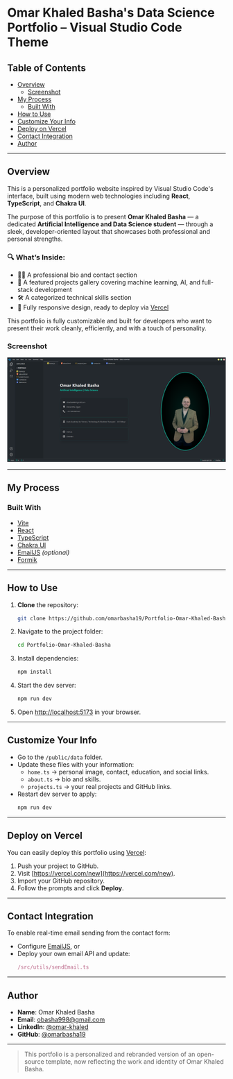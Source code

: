 
# Omar Khaled Basha's Data Science Portfolio – Visual Studio Code Theme

## Table of Contents

- [Overview](#overview)
  - [Screenshot](#screenshot)
- [My Process](#my-process)
  - [Built With](#built-with)
- [How to Use](#how-to-use)
- [Customize Your Info](#customize-your-info)
- [Deploy on Vercel](#deploy-on-vercel)
- [Contact Integration](#contact-integration)
- [Author](#author)

---

## Overview

This is a personalized portfolio website inspired by Visual Studio Code's interface, built using modern web technologies including **React**, **TypeScript**, and **Chakra UI**.

The purpose of this portfolio is to present **Omar Khaled Basha** — a dedicated **Artificial Intelligence and Data Science student** — through a sleek, developer-oriented layout that showcases both professional and personal strengths.

### 🔍 What’s Inside:

- 🧑‍💼 A professional bio and contact section  
- 📂 A featured projects gallery covering machine learning, AI, and full-stack development  
- 🛠️ A categorized technical skills section  
- 📱 Fully responsive design, ready to deploy via [Vercel](https://vercel.com)

This portfolio is fully customizable and built for developers who want to present their work cleanly, efficiently, and with a touch of personality.

### Screenshot

![Portfolio Screenshot](public/assets/screenshot-portfolio.png)


---

## My Process

### Built With

- [Vite](https://vitejs.dev/)
- [React](https://reactjs.org/)
- [TypeScript](https://www.typescriptlang.org/)
- [Chakra UI](https://chakra-ui.com/)
- [EmailJS](https://www.emailjs.com/) *(optional)*
- [Formik](https://formik.org/)

---

## How to Use

1. **Clone** the repository:
   ```bash
   git clone https://github.com/omarbasha19/Portfolio-Omar-Khaled-Basha.git
   ```
2. Navigate to the project folder:
   ```bash
   cd Portfolio-Omar-Khaled-Basha
   ```
3. Install dependencies:
   ```bash
   npm install
   ```
4. Start the dev server:
   ```bash
   npm run dev
   ```
5. Open [http://localhost:5173](http://localhost:5173) in your browser.

---

## Customize Your Info

- Go to the `/public/data` folder.
- Update these files with your information:
  - `home.ts` → personal image, contact, education, and social links.
  - `about.ts` → bio and skills.
  - `projects.ts` → your real projects and GitHub links.
- Restart dev server to apply:
  ```bash
  npm run dev
  ```

---

## Deploy on Vercel

You can easily deploy this portfolio using [Vercel](https://vercel.com/):

1. Push your project to GitHub.
2. Visit [https://vercel.com/new](https://vercel.com/new).
3. Import your GitHub repository.
4. Follow the prompts and click **Deploy**.

---

## Contact Integration

To enable real-time email sending from the contact form:

- Configure [EmailJS](https://emailjs.com), or
- Deploy your own email API and update:
  ```ts
  /src/utils/sendEmail.ts
  ```

---

## Author

- **Name**: Omar Khaled Basha
- **Email**: obasha998@gmail.com
- **LinkedIn**: [@omar-khaled](https://www.linkedin.com/in/omar-khaled-87378a2ba/)
- **GitHub**: [@omarbasha19](https://github.com/omarbasha19)

---

> This portfolio is a personalized and rebranded version of an open-source template, now reflecting the work and identity of Omar Khaled Basha.
